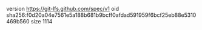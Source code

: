 version https://git-lfs.github.com/spec/v1
oid sha256:f0d20a04e7561e5a188b681b9bcff0afdad591959f6bcf25eb88e5310469b560
size 1114
